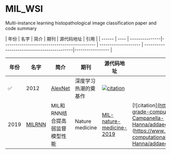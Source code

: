 # MIL_WSI
Multi-instance learning histopathological image classification paper and code summary

| 年份 | 名字 | 简介                           | 期刊 | 源代码地址 | 引用 |
| ------ | ---- | ---------------|--------------------------------------------- | -------------------- | -------------------------------------------|----------------- |





| 年份 | 名字 | 简介                                                         | 期刊                 | 源代码地址 | 引用|
| ------ | ---- | ------------------------------------------------------------ | -------------------- | ---------------------------------------------|--------------- |
| ✅      | 2012 | [AlexNet](https://papers.nips.cc/paper/2012/file/c399862d3b9d6b76c8436e924a68c45b-Paper.pdf) | 深度学习热潮的奠基作                   | [![citation](https://img.shields.io/badge/dynamic/json?label=citation&query=citationCount&url=https%3A%2F%2Fapi.semanticscholar.org%2Fgraph%2Fv1%2Fpaper%2Fabd1c342495432171beb7ca8fd9551ef13cbd0ff%3Ffields%3DcitationCount)](https://www.semanticscholar.org/paper/ImageNet-classification-with-deep-convolutional-Krizhevsky-Sutskever/abd1c342495432171beb7ca8fd9551ef13cbd0ff) |
| 2019 | [MILRNN](papers/MILRNN) | MIL和RNN结合提高弱监督模型性能 |Nature medicine |[MIL-nature-medicine-2019](https://github.com/MSKCC-Computational-Pathology/MIL-nature-medicine-2019)|[![citation][(https://www.semanticscholar.org/paper/Clinical-grade-computational-pathology-using-weakly-Campanella-Hanna/addae423490bbe82da4fb2fc265237178686b4e8)](https://img.shields.io/badge/dynamic/json?label=citation&query=citationCount&url=https%3A%2F%2Fapi.semanticscholar.org%2Fgraph%2Fv1%2Fpaper%2F4f2eda8077dc7a69bb2b4e0a1a086cf054adb3f9%3Ffields%3DcitationCount)](https://www.semanticscholar.org/paper/Clinical-grade-computational-pathology-using-weakly-Campanella-Hanna/addae423490bbe82da4fb2fc265237178686b4e8) |
